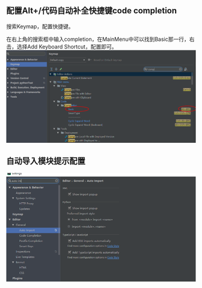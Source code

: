 ## 配置Alt+/代码自动补全快捷键code completion
搜索Keymap，配置快捷键。

在右上角的搜索框中输入completion，在MainMenu中可以找到Basic那一行，右击，选择Add Keyboard Shortcut，配置即可。
![](assets/markdown-img-paste-20190923221313259.png)


## 自动导入模块提示配置
![](assets/markdown-img-paste-20190923221914691.png)













